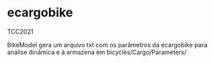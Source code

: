 # ecargobike
TCC2021

BikeModel gera um arquivo txt com os parâmetros da ecargobike para análise dinâmica e à armazena em bicycles/Cargo/Parameters/
